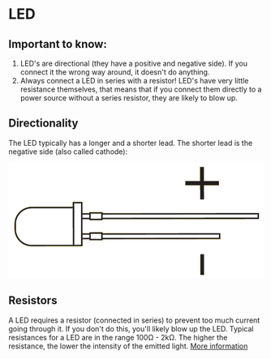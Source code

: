 # LED

## Important to know:

1. LED's are directional (they have a positive and negative side). If you connect it the wrong way around, it doesn't do anything.
2. Always connect a LED in series with a resistor! LED's have very little resistance themselves, that means that if you connect them directly to a power source without a series resistor, they are likely to blow up.

## Directionality

The LED typically has a longer and a shorter lead. The shorter lead is the negative side (also called cathode):

![LED direction](LED-direction.png "200px")

## Resistors

A LED requires a resistor (connected in series) to prevent too much current going through it. If you don't do this, you'll likely blow up the LED. Typical resistances for a LED are in the range 100Ω - 2kΩ. The higher the resistance, the lower the intensity of the emitted light. [More information](arduino/bg-resistpr-values)
